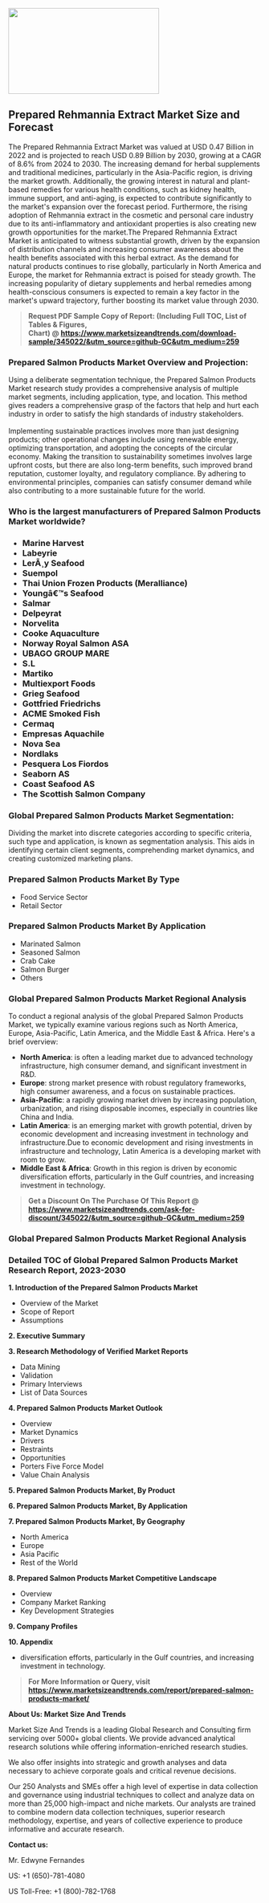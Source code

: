 <p><img class="alignnone size-medium wp-image-20088" src="https://ffe5etoiles.com/wp-content/uploads/2024/12/MST1-300x171.png" alt="" width="300" height="171" /></p><h2>Prepared Rehmannia Extract Market Size and Forecast</h2><p>The Prepared Rehmannia Extract Market was valued at USD 0.47 Billion in 2022 and is projected to reach USD 0.89 Billion by 2030, growing at a CAGR of 8.6% from 2024 to 2030. The increasing demand for herbal supplements and traditional medicines, particularly in the Asia-Pacific region, is driving the market growth. Additionally, the growing interest in natural and plant-based remedies for various health conditions, such as kidney health, immune support, and anti-aging, is expected to contribute significantly to the market's expansion over the forecast period. Furthermore, the rising adoption of Rehmannia extract in the cosmetic and personal care industry due to its anti-inflammatory and antioxidant properties is also creating new growth opportunities for the market.The Prepared Rehmannia Extract Market is anticipated to witness substantial growth, driven by the expansion of distribution channels and increasing consumer awareness about the health benefits associated with this herbal extract. As the demand for natural products continues to rise globally, particularly in North America and Europe, the market for Rehmannia extract is poised for steady growth. The increasing popularity of dietary supplements and herbal remedies among health-conscious consumers is expected to remain a key factor in the market's upward trajectory, further boosting its market value through 2030.</p><blockquote id="" class=""><strong>Request PDF Sample Copy of Report: (Including Full TOC, List of Tables &amp; Figures, Chart)&nbsp;@&nbsp;<strong><a href="https://www.marketsizeandtrends.com/download-sample/345022/&utm_source=github-GC&utm_medium=259" target="_blank">https://www.marketsizeandtrends.com/download-sample/345022/&utm_source=github-GC&utm_medium=259</a></strong></strong></blockquote><h3 id="" class="">Prepared Salmon Products Market&nbsp;Overview and Projection:</h3><p id="" class="">Using a deliberate segmentation technique, the Prepared Salmon Products Market research study provides a comprehensive analysis of multiple market segments, including application, type, and location. This method gives readers a comprehensive grasp of the factors that help and hurt each industry in order to satisfy the high standards of industry stakeholders. <br /> <br />Implementing sustainable practices involves more than just designing products; other operational changes include using renewable energy, optimizing transportation, and adopting the concepts of the circular economy. Making the transition to sustainability sometimes involves large upfront costs, but there are also long-term benefits, such improved brand reputation, customer loyalty, and regulatory compliance. By adhering to environmental principles, companies can satisfy consumer demand while also contributing to a more sustainable future for the world.</p><h3 id="" class="">Who is the largest manufacturers of&nbsp;Prepared Salmon Products Market worldwide?</h3><h3 class=""><p><ul><li>Marine Harvest </li><li> Labeyrie </li><li> LerÃ¸y Seafood </li><li> Suempol </li><li> Thai Union Frozen Products (Meralliance) </li><li> Youngâ€™s Seafood </li><li> Salmar </li><li> Delpeyrat </li><li> Norvelita </li><li> Cooke Aquaculture </li><li> Norway Royal Salmon ASA </li><li> UBAGO GROUP MARE </li><li> S.L </li><li> Martiko </li><li> Multiexport Foods </li><li> Grieg Seafood </li><li> Gottfried Friedrichs </li><li> ACME Smoked Fish </li><li> Cermaq </li><li> Empresas Aquachile </li><li> Nova Sea </li><li> Nordlaks </li><li> Pesquera Los Fiordos </li><li> Seaborn AS </li><li> Coast Seafood AS </li><li> The Scottish Salmon Company</li></ul></p></h3><h3 id="" class="">Global&nbsp;Prepared Salmon Products Market Segmentation:</h3><p id="" class="">Dividing the market into discrete categories according to specific criteria, such type and application, is known as segmentation analysis. This aids in identifying certain client segments, comprehending market dynamics, and creating customized marketing plans.</p><h3 id="" class="">Prepared Salmon Products Market&nbsp;By Type</h3><p><p><ul><li>Food Service Sector</li><li> Retail Sector</p></li></ul></p></p><h3 id="" class="">Prepared Salmon Products Market&nbsp;By Application</h3><p class=""><p><ul><li>Marinated Salmon</li><li> Seasoned Salmon</li><li> Crab Cake</li><li> Salmon Burger</li><li> Others</li></ul></p></p><h3 id="" class="">Global Prepared Salmon Products Market Regional Analysis</h3><p id="" class="">To conduct a regional analysis of the global Prepared Salmon Products Market, we typically examine various regions such as North America, Europe, Asia-Pacific, Latin America, and the Middle East &amp; Africa. Here's a brief overview:</p><ul><li><strong>North America</strong>: is often a leading market due to advanced technology infrastructure, high consumer demand, and significant investment in R&amp;D.</li><li><strong>Europe</strong>: strong market presence with robust regulatory frameworks, high consumer awareness, and a focus on sustainable practices.</li><li><strong>Asia-Pacific</strong>: a rapidly growing market driven by increasing population, urbanization, and rising disposable incomes, especially in countries like China and India.</li><li><strong>Latin America</strong>: is an emerging market with growth potential, driven by economic development and increasing investment in technology and infrastructure.Due to economic development and rising investments in infrastructure and technology, Latin America is a developing market with room to grow.</li><li><strong>Middle East &amp; Africa</strong>: Growth in this region is driven by economic diversification efforts, particularly in the Gulf countries, and increasing investment in technology.</li></ul><blockquote id="" class=""><strong>Get a Discount On The Purchase Of This Report @ <strong><a href="https://www.marketsizeandtrends.com/ask-for-discount/345022/&utm_source=github-GC&utm_medium=259" target="_blank">https://www.marketsizeandtrends.com/ask-for-discount/345022/&utm_source=github-GC&utm_medium=259</a></strong></strong></blockquote><h3 id="" class="">Global Prepared Salmon Products Market Regional Analysis</h3><h3 id="" class="">Detailed TOC of Global Prepared Salmon Products Market Research Report, 2023-2030</h3><p id="" class=""><strong>1. Introduction of the Prepared Salmon Products Market</strong></p><ul><li>Overview of the Market</li><li>Scope of Report</li><li>Assumptions</li></ul><p id="" class=""><strong>2. Executive Summary</strong></p><p id="" class=""><strong>3. Research Methodology of Verified Market Reports</strong></p><ul><li>Data Mining</li><li>Validation</li><li>Primary Interviews</li><li>List of Data Sources</li></ul><p id="" class=""><strong>4. Prepared Salmon Products Market Outlook</strong></p><ul><li>Overview</li><li>Market Dynamics</li><li>Drivers</li><li>Restraints</li><li>Opportunities</li><li>Porters Five Force Model</li><li>Value Chain Analysis</li></ul><p id="" class=""><strong>5. Prepared Salmon Products Market, By Product</strong></p><p id="" class=""><strong>6. Prepared Salmon Products Market, By Application</strong></p><p id="" class=""><strong>7. Prepared Salmon Products Market, By Geography</strong></p><ul><li>North America</li><li>Europe</li><li>Asia Pacific</li><li>Rest of the World</li></ul><p id="" class=""><strong>8. Prepared Salmon Products Market Competitive Landscape</strong></p><ul><li>Overview</li><li>Company Market Ranking</li><li>Key Development Strategies</li></ul><p id="" class=""><strong>9. Company Profiles</strong></p><p id="" class=""><strong>10. Appendix</strong></p><ul><li>diversification efforts, particularly in the Gulf countries, and increasing investment in technology.</li></ul><blockquote id="" class=""><strong>For More Information or Query, visit <strong><strong><a href="https://www.marketsizeandtrends.com/report/prepared-salmon-products-market/" target="_blank">https://www.marketsizeandtrends.com/report/prepared-salmon-products-market/</a></strong></strong></strong></blockquote><p id="" class=""><strong>About Us: Market Size And Trends</strong></p><p id="" class="">Market Size And Trends is a leading Global Research and Consulting firm servicing over 5000+ global clients. We provide advanced analytical research solutions while offering information-enriched research studies.</p><p id="" class="">We also offer insights into strategic and growth analyses and data necessary to achieve corporate goals and critical revenue decisions.</p><p id="" class="">Our 250 Analysts and SMEs offer a high level of expertise in data collection and governance using industrial techniques to collect and analyze data on more than 25,000 high-impact and niche markets. Our analysts are trained to combine modern data collection techniques, superior research methodology, expertise, and years of collective experience to produce informative and accurate research.</p><p id="" class=""><strong>Contact us:</strong></p><p id="" class="">Mr. Edwyne Fernandes</p><p id="" class="">US: +1 (650)-781-4080</p><p id="" class="">US Toll-Free: +1 (800)-782-1768</p>
